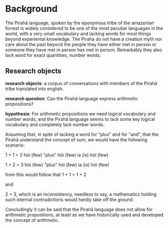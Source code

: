 # Background

The Pirahã language, spoken by the eponymous tribe of the amazonian forrest is widely considered to
be one of the most peculiar languages in the world, with a very small vocabulary and lacking words
for most things beyond experiental knowledge. The Piraha do not have a creation myth nor care about
the past beyond the people they have either met in person or someone they have met in person has met 
in person. Remarkably they also lack word for exact quantities, number words.

## Research objects

**research objects**: a corpus of conversations with members of the Pirahã tribe translated into english.

**research question**: Can the Pirahã language express arithmetic propositions?

**hypothesis**: For arithmetic propositions we need logical vocabulary and number words, and the Pirahã
language seems to lack some key logical vocabulary and completely lack number words.

Assuming that, in spite of lacking a word for "plus" and for "and", that the Pirahã understand the concept of
sum, we would have the following scenario:

1 + 1 = 2
hói (few) "plus" hói (few) ia (is) hói (few)

1 + 2 = 3
hói (few) "plus" hói (few) ia (is) hói (few)

from this would follow that
1 + 1 = 1 + 2

and

2 = 3, which is an inconsistency, needless to say, a mathematics holding such
internal contradictions would hardly take off the ground.

Concludingly it can be said that the Pirahã language does not allow for arithmetic propositions, at
least as we have historically used and developed the concept of arithmetic.